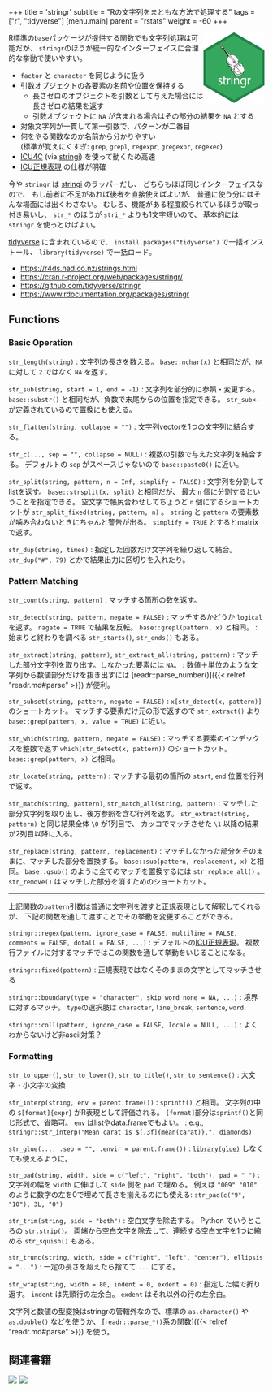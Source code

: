 +++
title = 'stringr'
subtitle = "Rの文字列をまともな方法で処理する"
tags = ["r", "tidyverse"]
[menu.main]
  parent = "rstats"
  weight = -60
+++

<a href="https://stringr.tidyverse.org/">
<img src="https://raw.githubusercontent.com/rstudio/hex-stickers/master/SVG/stringr.svg" align="right" width="120" height="139">
</a>

R標準の`base`パッケージが提供する関数でも文字列処理は可能だが、
`stringr`のほうが統一的なインターフェイスに合理的な挙動で使いやすい。

-   `factor` と `character` を同じように扱う
-   引数オブジェクトの各要素の名前や位置を保持する
    -   長さゼロのオブジェクトを引数として与えた場合には長さゼロの結果を返す
    -   引数オブジェクトに `NA` が含まれる場合はその部分の結果を `NA` とする
-   対象文字列が一貫して第一引数で、パターンが二番目
-   何をやる関数なのか名前から分かりやすい\
    (標準が覚えにくすぎ: `grep`, `grepl`, `regexpr`, `gregexpr`, `regexec`)
-   [ICU4C](http://site.icu-project.org/)
    (via [stringi](http://www.gagolewski.com/software/stringi/)) を使って動くため高速
-   [ICU正規表現](http://userguide.icu-project.org/strings/regexp) の仕様が明確

今や `stringr` は [stringi](http://www.gagolewski.com/software/stringi/) のラッパーだし、
どちらもほぼ同じインターフェイスなので、
もし前者に不足があれば後者を直接使えばよいが、
普通に使う分にはそんな場面には出くわさない。
むしろ、機能がある程度絞られているほうが取っ付き易いし、
`str_*` のほうが `stri_*` よりも1文字短いので、
基本的には `stringr` を使っとけばよい。

[tidyverse](https://tidyverse.tidyverse.org/) に含まれているので、
`install.packages("tidyverse")` で一括インストール、
`library(tidyverse)` で一括ロード。

-   <https://r4ds.had.co.nz/strings.html>
-   <https://cran.r-project.org/web/packages/stringr/>
-   <https://github.com/tidyverse/stringr>
-   <https://www.rdocumentation.org/packages/stringr>

## Functions

### Basic Operation

`str_length(string)`
:   文字列の長さを数える。
    `base::nchar(x)` と相同だが、`NA` に対して `2` ではなく `NA` を返す。

`str_sub(string, start = 1, end = -1)`
:   文字列を部分的に参照・変更する。
    `base::substr()` と相同だが、負数で末尾からの位置を指定できる。
    `str_sub<-` が定義されているので置換にも使える。

`str_flatten(string, collapse = "")`
:   文字列vectorを1つの文字列に結合する。

`str_c(..., sep = "", collapse = NULL)`
:   複数の引数で与えた文字列を結合する。
    デフォルトの `sep` がスペースじゃないので `base::paste0()` に近い。

`str_split(string, pattern, n = Inf, simplify = FALSE)`
:   文字列を分割してlistを返す。
    `base::strsplit(x, split)` と相同だが、
    最大 `n` 個に分割するということを指定できる。
    空文字で帳尻合わせしてちょうど `n` 個にするショートカットが
    `str_split_fixed(string, pattern, n)` 。
    `string` と `pattern` の要素数が噛み合わないときにちゃんと警告が出る。
    `simplify = TRUE` とするとmatrixで返す。

`str_dup(string, times)`
:   指定した回数だけ文字列を繰り返して結合。
    `str_dup("#", 79)` とかで結果出力に区切りを入れたり。

### Pattern Matching

`str_count(string, pattern)`
:   マッチする箇所の数を返す。

`str_detect(string, pattern, negate = FALSE)`
:   マッチするかどうか `logical` を返す。
    `nagate = TRUE` で結果を反転。
    `base::grepl(pattern, x)` と相同。
:   始まりと終わりを調べる `str_starts()`, `str_ends()` もある。

`str_extract(string, pattern)`, `str_extract_all(string, pattern)`
:   マッチした部分文字列を取り出す。しなかった要素には `NA`。
:   数値＋単位のような文字列から数値部分だけを抜き出すには
    [readr::parse_number()]({{< relref "readr.md#parse" >}})
    が便利。

`str_subset(string, pattern, negate = FALSE)`
:   `x[str_detect(x, pattern)]` のショートカット。
    マッチする要素だけ元の形で返すので
    `str_extract()` より `base::grep(pattern, x, value = TRUE)` に近い。

`str_which(string, pattern, negate = FALSE)`
:   マッチする要素のインデックスを整数で返す
    `which(str_detect(x, pattern))` のショートカット。
    `base::grep(pattern, x)` と相同。

`str_locate(string, pattern)`
:   マッチする最初の箇所の `start`, `end` 位置を行列で返す。

`str_match(string, pattern)`, `str_match_all(string, pattern)`
:   マッチした部分文字列を取り出し、後方参照を含む行列を返す。
    `str_extract(string, pattern)` と同じ結果全体 `\0` が1列目で、
    カッコでマッチさせた `\1` 以降の結果が2列目以降に入る。

`str_replace(string, pattern, replacement)`
:   マッチしなかった部分をそのままに、マッチした部分を置換する。
    `base::sub(pattern, replacement, x)` と相同。
    `base::gsub()` のように全てのマッチを置換するには `str_replace_all()` 。
    `str_remove()` はマッチした部分を消すためのショートカット。

------------------------------------------------------------------------

上記関数の`pattern`引数は普通に文字列を渡すと正規表現として解釈してくれるが、
下記の関数を通して渡すことでその挙動を変更することができる。

`stringr::regex(pattern, ignore_case = FALSE, multiline = FALSE, comments = FALSE, dotall = FALSE, ...)`
:   デフォルトの[ICU正規表現](http://userguide.icu-project.org/strings/regexp)。
    複数行ファイルに対するマッチではこの関数を通して挙動をいじることになる。

`stringr::fixed(pattern)`
:   正規表現ではなくそのままの文字としてマッチさせる

`stringr::boundary(type = "character", skip_word_none = NA, ...)`
:   境界に対するマッチ。
    `type`の選択肢は `character`, `line_break`, `sentence`, `word`.

`stringr::coll(pattern, ignore_case = FALSE, locale = NULL, ...)`
:   よくわからないけど非ascii対策？


### Formatting

`str_to_upper()`, `str_to_lower()`, `str_to_title()`, `str_to_sentence()`
:   大文字・小文字の変換

`str_interp(string, env = parent.frame())`
:   `sprintf()` と相同。
    文字列の中の `$[format]{expr}` がR表現として評価される。
    `[format]`部分は`sprintf()`と同じ形式で、省略可。
    `env` はlistやdata.frameでもよい。
:   e.g., `stringr::str_interp("Mean carat is $[.3f]{mean(carat)}.", diamonds)`

`str_glue(..., .sep = "", .envir = parent.frame())`
:   [`library(glue)`](https://glue.tidyverse.org/) しなくても使えるように。

`str_pad(string, width, side = c("left", "right", "both"), pad = " ")`
:   文字列の幅を `width` に伸ばして `side` 側を `pad` で埋める。
    例えば `"009" "010"` のように数字の左を0で埋めて長さを揃えるのにも使える:
    `str_pad(c("9", "10"), 3L, "0")`

`str_trim(string, side = "both")`
:   空白文字を除去する。
    Python でいうところの `str.strip()`。
    両端から空白文字を除去して、連続する空白文字を1つに縮める
    `str_squish()` もある。

`str_trunc(string, width, side = c("right", "left", "center"), ellipsis = "...")`
:   一定の長さを超えたら捨てて `...` にする。

`str_wrap(string, width = 80, indent = 0, exdent = 0)`
:   指定した幅で折り返す。
    `indent` は先頭行の左余白。
    `exdent` はそれ以外の行の左余白。

文字列と数値の型変換はstringrの管轄外なので、標準の
`as.character()` や `as.double()` などを使うか、
[`readr::parse_*()`系の関数]({{< relref "readr.md#parse" >}})
を使う。


## 関連書籍

<a href="https://www.amazon.co.jp/Data-Science-Transform-Visualize-Model/dp/1491910399/ref=as_li_ss_il?s=books&ie=UTF8&qid=1508340700&sr=1-3&linkCode=li3&tag=heavywatal-22&linkId=6a53371cc80e2d6d7fc50fae5d8b862d" target="_blank"><img border="0" src="//ws-fe.amazon-adsystem.com/widgets/q?_encoding=UTF8&ASIN=1491910399&Format=_SL250_&ID=AsinImage&MarketPlace=JP&ServiceVersion=20070822&WS=1&tag=heavywatal-22" ></a><img src="https://ir-jp.amazon-adsystem.com/e/ir?t=heavywatal-22&l=li3&o=9&a=1491910399" width="1" height="1" border="0" alt="" style="border:none !important; margin:0px !important;" />
<a href="https://www.amazon.co.jp/R%E3%81%A7%E3%81%AF%E3%81%98%E3%82%81%E3%82%8B%E3%83%87%E3%83%BC%E3%82%BF%E3%82%B5%E3%82%A4%E3%82%A8%E3%83%B3%E3%82%B9-Hadley-Wickham/dp/487311814X/ref=as_li_ss_il?ie=UTF8&qid=1508340144&sr=8-1&keywords=r&linkCode=li3&tag=heavywatal-22&linkId=4137d3d3351f8ccab5a93cefdc28fdec" target="_blank"><img border="0" src="//ws-fe.amazon-adsystem.com/widgets/q?_encoding=UTF8&ASIN=487311814X&Format=_SL250_&ID=AsinImage&MarketPlace=JP&ServiceVersion=20070822&WS=1&tag=heavywatal-22" ></a><img src="https://ir-jp.amazon-adsystem.com/e/ir?t=heavywatal-22&l=li3&o=9&a=487311814X" width="1" height="1" border="0" alt="" style="border:none !important; margin:0px !important;" />
